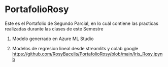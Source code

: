 # PortafolioRosy
Este es el Portafolio de Segundo Parcial, en lo cuál contiene las practicas realizadas durante las clases de este Semestre
1) Modelo generrado en Azure ML Studio





4) Modelos de regresion lineal desde streamlits y colab google
https://github.com/RosyBacelis/PortafolioRosy/blob/main/Iris_Rosy.ipynb
